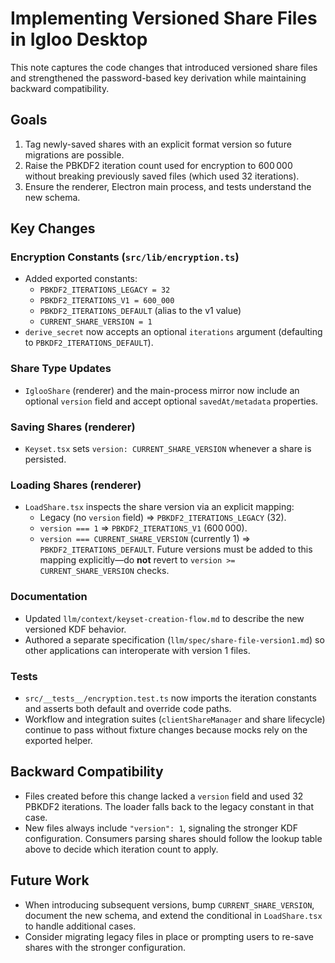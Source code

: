 # Implementing Versioned Share Files in Igloo Desktop

This note captures the code changes that introduced versioned share files and strengthened the password-based key derivation while maintaining backward compatibility.

## Goals

1. Tag newly-saved shares with an explicit format version so future migrations are possible.
2. Raise the PBKDF2 iteration count used for encryption to 600 000 without breaking previously saved files (which used 32 iterations).
3. Ensure the renderer, Electron main process, and tests understand the new schema.

## Key Changes

### Encryption Constants (`src/lib/encryption.ts`)
- Added exported constants:
  - `PBKDF2_ITERATIONS_LEGACY = 32`
  - `PBKDF2_ITERATIONS_V1 = 600_000`
  - `PBKDF2_ITERATIONS_DEFAULT` (alias to the v1 value)
  - `CURRENT_SHARE_VERSION = 1`
- `derive_secret` now accepts an optional `iterations` argument (defaulting to `PBKDF2_ITERATIONS_DEFAULT`).

### Share Type Updates
- `IglooShare` (renderer) and the main-process mirror now include an optional `version` field and accept optional `savedAt/metadata` properties.

### Saving Shares (renderer)
- `Keyset.tsx` sets `version: CURRENT_SHARE_VERSION` whenever a share is persisted.

### Loading Shares (renderer)
- `LoadShare.tsx` inspects the share version via an explicit mapping:
  - Legacy (no `version` field) ⇒ `PBKDF2_ITERATIONS_LEGACY` (32).
  - `version === 1` ⇒ `PBKDF2_ITERATIONS_V1` (600 000).
  - `version === CURRENT_SHARE_VERSION` (currently 1) ⇒ `PBKDF2_ITERATIONS_DEFAULT`.
  Future versions must be added to this mapping explicitly—do **not** revert to `version >= CURRENT_SHARE_VERSION` checks.

### Documentation
- Updated `llm/context/keyset-creation-flow.md` to describe the new versioned KDF behavior.
- Authored a separate specification (`llm/spec/share-file-version1.md`) so other applications can interoperate with version 1 files.

### Tests
- `src/__tests__/encryption.test.ts` now imports the iteration constants and asserts both default and override code paths.
- Workflow and integration suites (`clientShareManager` and share lifecycle) continue to pass without fixture changes because mocks rely on the exported helper.

## Backward Compatibility

- Files created before this change lacked a `version` field and used 32 PBKDF2 iterations. The loader falls back to the legacy constant in that case.
- New files always include `"version": 1`, signaling the stronger KDF configuration. Consumers parsing shares should follow the lookup table above to decide which iteration count to apply.

## Future Work

- When introducing subsequent versions, bump `CURRENT_SHARE_VERSION`, document the new schema, and extend the conditional in `LoadShare.tsx` to handle additional cases.
- Consider migrating legacy files in place or prompting users to re-save shares with the stronger configuration.
